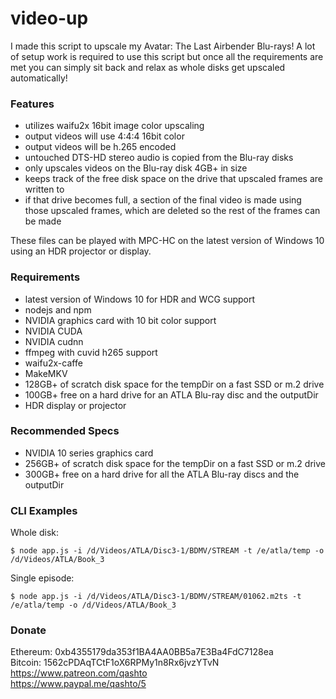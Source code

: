 # video-up

I made this script to upscale my Avatar: The Last Airbender Blu-rays!  A lot of
setup work is required to use this script but once all the requirements
are met you can simply sit back and relax as whole disks get upscaled
automatically!

### Features

-   utilizes waifu2x 16bit image color upscaling
-   output videos will use 4:4:4 16bit color
-   output videos will be h.265 encoded
-   untouched DTS-HD stereo audio is copied from the Blu-ray disks
-   only upscales videos on the Blu-ray disk 4GB+ in size
-   keeps track of the free disk space on the drive that upscaled frames
    are written to
-   if that drive becomes full, a section of the final video is made using those
    upscaled frames, which are deleted so the rest of the frames can be made

These files can be played with MPC-HC on the latest version of Windows 10 using
an HDR projector or display.

### Requirements

-   latest version of Windows 10 for HDR and WCG support
-   nodejs and npm
-   NVIDIA graphics card with 10 bit color support
-   NVIDIA CUDA
-   NVIDIA cudnn
-   ffmpeg with cuvid h265 support
-   waifu2x-caffe
-   MakeMKV
-   128GB+ of scratch disk space for the tempDir on a fast SSD or m.2 drive
-   100GB+ free on a hard drive for an ATLA Blu-ray disc and the outputDir
-   HDR display or projector

### Recommended Specs

-   NVIDIA 10 series graphics card
-   256GB+ of scratch disk space for the tempDir on a fast SSD or m.2 drive
-   300GB+ free on a hard drive for all the ATLA Blu-ray discs and the outputDir

### CLI Examples

Whole disk:

`$ node app.js -i /d/Videos/ATLA/Disc3-1/BDMV/STREAM -t /e/atla/temp -o /d/Videos/ATLA/Book_3`

Single episode:

`$ node app.js -i /d/Videos/ATLA/Disc3-1/BDMV/STREAM/01062.m2ts -t /e/atla/temp -o /d/Videos/ATLA/Book_3`

### Donate

Ethereum: 0xb4355179da353f1BA4AA0BB5a7E3Ba4FdC7128ea  
Bitcoin: 1562cPDAqTCtF1oX6RPMy1n8Rx6jvzYTvN  
<https://www.patreon.com/qashto>  
<https://www.paypal.me/qashto/5>
